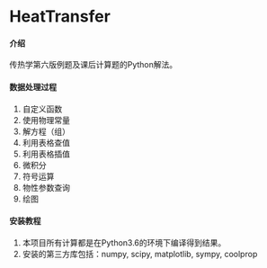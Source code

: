 # HeatTransfer

#### 介绍
传热学第六版例题及课后计算题的Python解法。

#### 数据处理过程
1. 自定义函数
2. 使用物理常量
3. 解方程（组）
4. 利用表格查值
5. 利用表格插值
6. 微积分
7. 符号运算
8. 物性参数查询
9. 绘图


#### 安装教程

1.  本项目所有计算都是在Python3.6的环境下编译得到结果。
2.  安装的第三方库包括：numpy, scipy, matplotlib, sympy, coolprop
